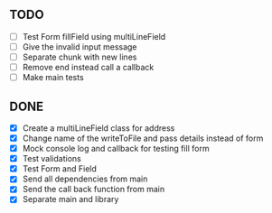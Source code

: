 ## TODO
  - [ ] Test Form fillField using multiLineField
  - [ ] Give the invalid input message 
  - [ ] Separate chunk with new lines
  - [ ] Remove end instead call a callback
  - [ ] Make main tests

## DONE
  - [x] Create a multiLineField class for address
  - [x] Change name of the writeToFile and pass details instead of form
  - [x] Mock console log and callback for testing fill form
  - [x] Test validations 
  - [x] Test Form and Field
  - [x] Send all dependencies from main
  - [x] Send the call back function from main
  - [x] Separate main and library